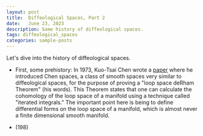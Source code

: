 ```yaml
---
layout: post
title:  Diffeological Spaces, Part 2
date:   June 23, 2023
description: Some history of diffeological spaces.
tags: diffeological_spaces
categories: sample-posts
---
```


Let's dive into the history of diffeological spaces. 

* First, some prehistory: In 1973, Kuo-Tsai Chen wrote a [paper](https://www.jstor.org/stable/1970846?origin=crossref) where he introduced Chen spaces, a class of smooth spaces very similar to diffeological spaces, for the purpose of proving a "loop space deRham Theorem" (his words). This Theorem states that one can calculate the cohomology of the loop space of a manifold using a technique called "iterated integrals." The important point here is being to define differential forms on the loop space of a manifold, which is almost never a finite dimensional smooth manifold. 

* (198)